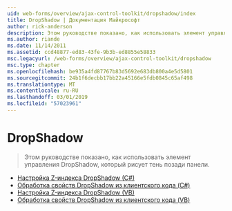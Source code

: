 ```yaml
---
uid: web-forms/overview/ajax-control-toolkit/dropshadow/index
title: DropShadow | Документация Майкрософт
author: rick-anderson
description: Этом руководстве показано, как использовать элемент управления DropShadow, который рисует тень позади панели.
ms.author: riande
ms.date: 11/14/2011
ms.assetid: ccd48877-ed83-43fe-9b3b-ed8855e58833
msc.legacyurl: /web-forms/overview/ajax-control-toolkit/dropshadow
msc.type: chapter
ms.openlocfilehash: be935a4fd87767b83d5692e683db800a4e5d5801
ms.sourcegitcommit: 24b1f6decbb17bb22a45166e5fdb0845c65af498
ms.translationtype: MT
ms.contentlocale: ru-RU
ms.lasthandoff: 03/01/2019
ms.locfileid: "57023961"
---
```

<a name="dropshadow"></a>DropShadow
====================
> Этом руководстве показано, как использовать элемент управления DropShadow, который рисует тень позади панели.


- [Настройка Z-индекса DropShadow (C#)](adjusting-the-z-index-of-a-dropshadow-cs.md)
- [Обработка свойств DropShadow из клиентского кода (C#)](manipulating-dropshadow-properties-from-client-code-cs.md)
- [Настройка Z-индекса DropShadow (VB)](adjusting-the-z-index-of-a-dropshadow-vb.md)
- [Обработка свойств DropShadow из клиентского кода (VB)](manipulating-dropshadow-properties-from-client-code-vb.md)
